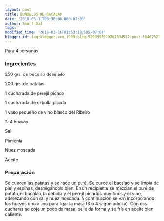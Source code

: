 ```yaml
---
layout: post
title: BUÑUELOS DE BACALAO
date: '2010-06-11T09:30:00.000-07:00'
author: Smurf Dad
tags: 
modified_time: '2016-03-16T01:53:10.585-07:00'
blogger_id: tag:blogger.com,1999:blog-5299957599287034512.post-5046732700764030703
---
```


Para 4 personas.

<h3>Ingredientes</h3>

250 grs. de bacalao desalado

200 grs. de patatas

1 cucharada de perejil picado

1 cucharada de cebolla picada

1 vaso pequeño de vino blanco del Ribeiro

3-4 huevos

Sal

Pimienta

Nuez moscada

Aceite

<h3>Preparación</h3>

Se cuecen las patatas y se hace un puré. Se cuece el bacalao y se limpia de piel y espinas, desmigándolo bien. En un recipiente se mezclan el puré de patata, el bacalao, la cebolla y el perejil picados muy finos y el vino, aderezando con sal y nuez moscada. A continuación se van incorporando los huevos uno a uno para ligar la masa (3 o 4 según admita). Con dos cucharas se coje un poco de masa, se le da forma y se fríe en aceite bien caliente.

